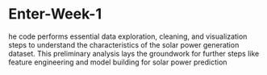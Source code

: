 # Enter-Week-1
he code performs essential data exploration, cleaning, and visualization steps to understand the characteristics of the solar power generation dataset. This preliminary analysis lays the groundwork for further steps like feature engineering and model building for solar power prediction
